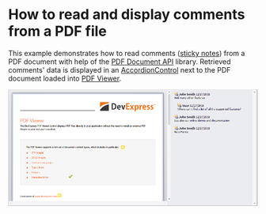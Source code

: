 # How to read and display comments from a PDF file

This example demonstrates how to read comments ([sticky notes](https://documentation.devexpress.com/OfficeFileAPI/DevExpress.Pdf.PdfTextAnnotation.class)) from a PDF document with help of the [PDF Document API](https://docs.devexpress.com/OfficeFileAPI/16491/pdf-document-api) library. Retrieved comments' data is displayed in an [AccordionControl](https://docs.devexpress.com/WindowsForms/114553/controls-and-libraries/navigation-controls/accordion-control) next to the PDF document loaded into [PDF Viewer](https://docs.devexpress.com/WindowsForms/15216/controls-and-libraries/pdf-viewer).

![](https://github.com/DevExpress-Examples/How-to-read-and-display-comments-from-a-PDF-file/blob/18.2.4/Comments_Panel.png)
